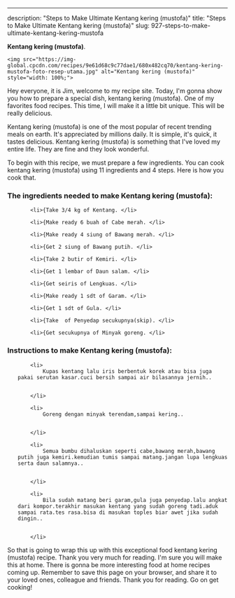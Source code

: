 ---
description: "Steps to Make Ultimate Kentang kering (mustofa)"
title: "Steps to Make Ultimate Kentang kering (mustofa)"
slug: 927-steps-to-make-ultimate-kentang-kering-mustofa

<p>
	<strong>Kentang kering (mustofa)</strong>. 
	
</p>
<p>
	
	<img src="https://img-global.cpcdn.com/recipes/9e61d68c9c77dae1/680x482cq70/kentang-kering-mustofa-foto-resep-utama.jpg" alt="Kentang kering (mustofa)" style="width: 100%;">
	
	
</p>
<p>
	Hey everyone, it is Jim, welcome to my recipe site. Today, I'm gonna show you how to prepare a special dish, kentang kering (mustofa). One of my favorites food recipes. This time, I will make it a little bit unique. This will be really delicious.
</p>
	
<p>
	Kentang kering (mustofa) is one of the most popular of recent trending meals on earth. It's appreciated by millions daily. It is simple, it's quick, it tastes delicious. Kentang kering (mustofa) is something that I've loved my entire life. They are fine and they look wonderful.
</p>
<p>
	
</p>

<p>
To begin with this recipe, we must prepare a few ingredients. You can cook kentang kering (mustofa) using 11 ingredients and 4 steps. Here is how you cook that.
</p>

<h3>The ingredients needed to make Kentang kering (mustofa):</h3>

<ol>
	
		<li>{Take 3/4 kg of Kentang. </li>
	
		<li>{Make ready 6 buah of Cabe merah. </li>
	
		<li>{Make ready 4 siung of Bawang merah. </li>
	
		<li>{Get 2 siung of Bawang putih. </li>
	
		<li>{Take 2 butir of Kemiri. </li>
	
		<li>{Get 1 lembar of Daun salam. </li>
	
		<li>{Get seiris of Lengkuas. </li>
	
		<li>{Make ready 1 sdt of Garam. </li>
	
		<li>{Get 1 sdt of Gula. </li>
	
		<li>{Take  of Penyedap secukupnya(skip). </li>
	
		<li>{Get secukupnya of Minyak goreng. </li>
	
</ol>
<p>
	
</p>

<h3>Instructions to make Kentang kering (mustofa):</h3>

<ol>
	
		<li>
			Kupas kentang lalu iris berbentuk korek atau bisa juga pakai serutan kasar.cuci bersih sampai air bilasannya jernih..
			
			
		</li>
	
		<li>
			Goreng dengan minyak terendam,sampai kering..
			
			
		</li>
	
		<li>
			Semua bumbu dihaluskan seperti cabe,bawang merah,bawang putih juga kemiri.kemudian tumis sampai matang.jangan lupa lengkuas serta daun salamnya..
			
			
		</li>
	
		<li>
			Bila sudah matang beri garam,gula juga penyedap.lalu angkat dari kompor.terakhir masukan kentang yang sudah goreng tadi.aduk sampai rata.tes rasa.bisa di masukan toples biar awet jika sudah dingin..
			
			
		</li>
	
</ol>

<p>
	
</p>

<p>
	So that is going to wrap this up with this exceptional food kentang kering (mustofa) recipe. Thank you very much for reading. I'm sure you will make this at home. There is gonna be more interesting food at home recipes coming up. Remember to save this page on your browser, and share it to your loved ones, colleague and friends. Thank you for reading. Go on get cooking!
</p>
